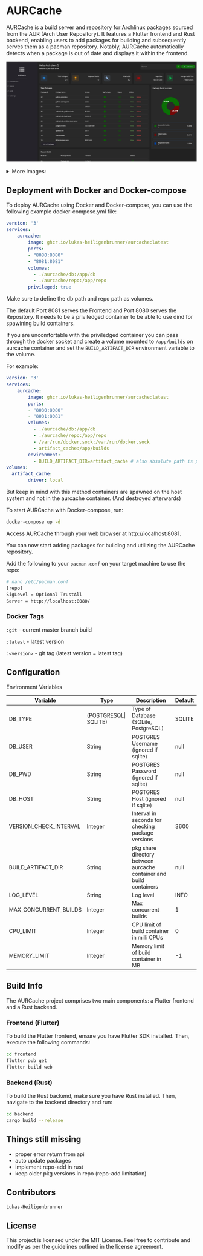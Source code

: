 # AURCache

AURCache is a build server and repository for Archlinux packages sourced from the AUR (Arch User Repository). It features a Flutter frontend and Rust backend, enabling users to add packages for building and subsequently serves them as a pacman repository. Notably, AURCache automatically detects when a package is out of date and displays it within the frontend.

<p><img src="res/imgs/screenshot1.png" alt=""/> 

<details>
<summary>More Images:</summary>
<br>
<img src="res/imgs/screenshot2.png" alt=""/> 
<img src="res/imgs/screenshot3.png" alt=""/></p>
</details>

## Deployment with Docker and Docker-compose

To deploy AURCache using Docker and Docker-compose, you can use the following example docker-compose.yml file:

```yaml
version: '3'
services:
    aurcache:
        image: ghcr.io/lukas-heiligenbrunner/aurcache:latest
        ports:
        - "8080:8080"
        - "8081:8081"
        volumes:
          - ./aurcache/db:/app/db
          - ./aurcache/repo:/app/repo
        privileged: true 
```

Make sure to define the db path and repo path as volumes.

The default Port 8081 serves the Frontend and Port 8080 serves the Repository.
It needs to be a priviledged container to be able to use dind for spawining build containers.

If you are uncomfortable with the priviledged container you can pass through the docker socket and create a volume mounted to
`/app/builds` on aurcache container and set the `BUILD_ARTIFACT_DIR` environment variable to the volume.

For example:
```yaml
version: '3'
services:
    aurcache:
        image: ghcr.io/lukas-heiligenbrunner/aurcache:latest
        ports:
        - "8080:8080"
        - "8081:8081"
        volumes:
          - ./aurcache/db:/app/db
          - ./aurcache/repo:/app/repo
          - /var/run/docker.sock:/var/run/docker.sock
          - artifact_cache:/app/builds
        environment:
          - BUILD_ARTIFACT_DIR=artifact_cache # also absolute path is possible
volumes:
  artifact_cache:
        driver: local
```

But keep in mind with this method containers are spawned on the host system and not in the aurcache container.
(And destroyed afterwards)

To start AURCache with Docker-compose, run:

```bash
docker-compose up -d
```

Access AURCache through your web browser at http://localhost:8081.

You can now start adding packages for building and utilizing the AURCache repository.

Add the following to your `pacman.conf` on your target machine to use the repo:

```bash
# nano /etc/pacman.conf
[repo]
SigLevel = Optional TrustAll
Server = http://localhost:8080/
```

### Docker Tags
`:git` - current master branch build

`:latest` - latest version 

`:<version>` - <version> git tag (latest version = latest tag)
## Configuration
Environment Variables

| Variable               | Type                  | Description                                                         | Default |
|------------------------|-----------------------|---------------------------------------------------------------------|---------|
| DB_TYPE                | (POSTGRESQL\| SQLITE) | Type of Database (SQLite, PostgreSQL)                               | SQLITE  |
| DB_USER                | String                | POSTGRES Username  (ignored if sqlite)                              | null    |
| DB_PWD                 | String                | POSTGRES Password  (ignored if sqlite)                              | null    |
| DB_HOST                | String                | POSTGRES Host   (ignored if sqlite)                                 | null    |
| VERSION_CHECK_INTERVAL | Integer               | Interval in seconds for checking package versions                   | 3600    |
| BUILD_ARTIFACT_DIR     | String                | pkg share directory between aurcache container and build containers | null    |
| LOG_LEVEL              | String                | Log level                                                           | INFO    |
| MAX_CONCURRENT_BUILDS  | Integer               | Max concurrent builds                                               | 1       |
| CPU_LIMIT              | Integer               | CPU limit of build container in milli CPUs                          | 0       |
| MEMORY_LIMIT           | Integer               | Memory limit of build container in MB                               | -1      |

## Build Info

The AURCache project comprises two main components: a Flutter frontend and a Rust backend.
### Frontend (Flutter)

To build the Flutter frontend, ensure you have Flutter SDK installed. Then, execute the following commands:

```bash
cd frontend
flutter pub get
flutter build web
```

### Backend (Rust)

To build the Rust backend, make sure you have Rust installed. Then, navigate to the backend directory and run:

```bash
cd backend
cargo build --release
```

## Things still missing

* proper error return from api
* auto update packages
* implement repo-add in rust
* keep older pkg versions in repo (repo-add limitation)


## Contributors

    Lukas-Heiligenbrunner

## License

This project is licensed under the MIT License. Feel free to contribute and modify as per the guidelines outlined in the license agreement.
